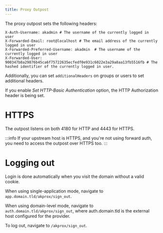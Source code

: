 ```yaml
---
title: Proxy Outpost
---
```


The proxy outpost sets the following headers:

```
X-Auth-Username: akadmin # The username of the currently logged in user
X-Forwarded-Email: root@localhost # The email address of the currently logged in user
X-Forwarded-Preferred-Username: akadmin  # The username of the currently logged in user
X-Forwarded-User: 900347b8a29876b45ca6f75722635ecfedf0e931c6022e3a29a8aa13fb5516fb # The hashed identifier of the currently logged in user.
```

Additionally, you can set `additionalHeaders` on groups or users to set additional headers.

If you enable *Set HTTP-Basic Authentication* option, the HTTP Authorization header is being set.

# HTTPS

The outpost listens on both 4180 for HTTP and 4443 for HTTPS.

:::info
If your upstream host is HTTPS, and you're not using forward auth, you need to access the outpost over HTTPS too.
:::

# Logging out

Login is done automatically when you visit the domain without a valid cookie.

When using single-application mode, navigate to `app.domain.tld/akprox/sign_out`.

When using domain-level mode, navigate to `auth.domain.tld/akprox/sign_out`, where auth.domain.tld is the external host configured for the provider.

To log out, navigate to `/akprox/sign_out`.
